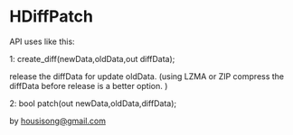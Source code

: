 HDiffPatch
================

API uses like this:

1: create_diff(newData,oldData,out diffData);

release the diffData for update oldData.
(using LZMA or ZIP compress the diffData before release is a better option. )

2: bool patch(out newData,oldData,diffData);


by housisong@gmail.com
